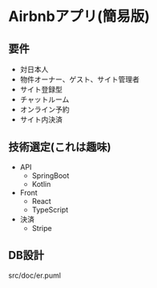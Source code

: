 # Airbnbアプリ(簡易版)

## 要件
- 対日本人
- 物件オーナー、ゲスト、サイト管理者
- サイト登録型
- チャットルーム
- オンライン予約
- サイト内決済

## 技術選定(これは趣味)
- API
    - SpringBoot
    - Kotlin
- Front
    - React
    - TypeScript
- 決済
    - Stripe

## DB設計
src/doc/er.puml